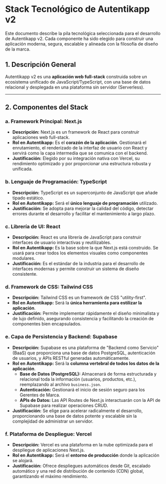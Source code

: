 # Stack Tecnológico de Autentikapp v2

Este documento describe la pila tecnológica seleccionada para el desarrollo de Autentikapp v2. Cada componente ha sido elegido para construir una aplicación moderna, segura, escalable y alineada con la filosofía de diseño de la marca.

## 1. Descripción General

Autentikapp v2 es una **aplicación web full-stack** construida sobre un ecosistema unificado de JavaScript/TypeScript, con una base de datos relacional y desplegada en una plataforma sin servidor (Serverless).

---

## 2. Componentes del Stack

### a. Framework Principal: Next.js

-   **Descripción:** Next.js es un framework de React para construir aplicaciones web full-stack.
-   **Rol en Autentikapp:** Es el **corazón de la aplicación**. Gestionará el enrutamiento, el renderizado de la interfaz de usuario con React y servirá como la capa intermedia que se comunica con el backend.
-   **Justificación:** Elegido por su integración nativa con Vercel, su rendimiento optimizado y por proporcionar una estructura robusta y unificada.

### b. Lenguaje de Programación: TypeScript

-   **Descripción:** TypeScript es un superconjunto de JavaScript que añade tipado estático.
-   **Rol en Autentikapp:** Será el **único lenguaje de programación** utilizado.
-   **Justificación:** Se adopta para mejorar la calidad del código, detectar errores durante el desarrollo y facilitar el mantenimiento a largo plazo.

### c. Librería de UI: React

-   **Descripción:** React es una librería de JavaScript para construir interfaces de usuario interactivas y reutilizables.
-   **Rol en Autentikapp:** Es la base sobre la que Next.js está construido. Se usará para crear todos los elementos visuales como componentes modulares.
-   **Justificación:** Es el estándar de la industria para el desarrollo de interfaces modernas y permite construir un sistema de diseño consistente.

### d. Framework de CSS: Tailwind CSS

-   **Descripción:** Tailwind CSS es un framework de CSS "utility-first".
-   **Rol en Autentikapp:** Será la **única herramienta para estilizar la aplicación**.
-   **Justificación:** Permite implementar rápidamente el diseño minimalista y de lujo definido, asegurando consistencia y facilitando la creación de componentes bien encapsulados.

### e. Capa de Persistencia y Backend: Supabase

-   **Descripción:** Supabase es una plataforma de "Backend como Servicio" (BaaS) que proporciona una base de datos PostgreSQL, autenticación de usuarios, y APIs RESTful generadas automáticamente.
-   **Rol en Autentikapp:** Será la **columna vertebral de todos los datos de la aplicación**.
    -   **Base de Datos (PostgreSQL):** Almacenará de forma estructurada y relacional toda la información (usuarios, productos, etc.), reemplazando al archivo `business.json`.
    -   **Autenticación:** Gestionará el inicio de sesión seguro para los Gerentes de Marca.
    -   **APIs de Datos:** Las API Routes de Next.js interactuarán con la API de Supabase para realizar operaciones CRUD.
-   **Justificación:** Se elige para acelerar radicalmente el desarrollo, proporcionando una base de datos potente y escalable sin la complejidad de administrar un servidor.

### f. Plataforma de Despliegue: Vercel

-   **Descripción:** Vercel es una plataforma en la nube optimizada para el despliegue de aplicaciones Next.js.
-   **Rol en Autentikapp:** Será el **entorno de producción** donde la aplicación se alojará.
-   **Justificación:** Ofrece despliegues automáticos desde Git, escalado automático y una red de distribución de contenido (CDN) global, garantizando el máximo rendimiento.
